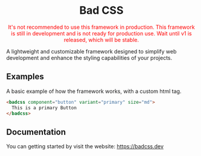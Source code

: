 <h1 style="text-align: center !important;">Bad CSS</h1>

<span style="display: block; text-align: center !important; color: red !important;">It's not recommended to use this framework in production. This framework is still in development and is not ready for production use. Wait until v1 is released, which will be stable.</span>

A lightweight and customizable framework designed to simplify web development and enhance the styling capabilities of your projects.

## Examples

A basic example of how the framework works, with a custom html tag.

```html
<badcss component="button" variant="primary" size="md">
  This is a primary Button
</badcss>
```

## Documentation

You can getting started by visit the website: https://badcss.dev
